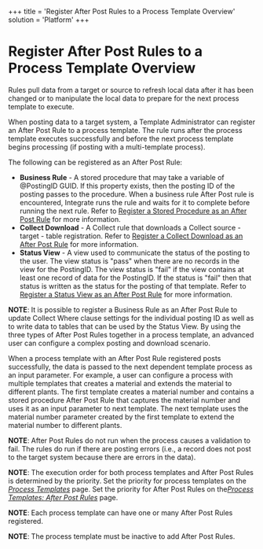 +++
title = 'Register After Post Rules to a Process Template Overview'
solution = 'Platform'
+++

# Register After Post Rules to a Process Template Overview

Rules pull data from a target or source to refresh local data after it
has been changed or to manipulate the local data to prepare for the next
process template to execute.

When posting data to a target system, a Template Administrator can
register an After Post Rule to a process template. The rule runs after
the process template executes successfully and before the next process
template begins processing (if posting with a multi-template process).

The following can be registered as an After Post Rule:

  - <span style="font-weight: bold;">Business Rule</span> - A stored
    procedure that may take a variable of @PostingID GUID. If this
    property exists, then the posting ID of the posting passes to the
    procedure. When a business rule After Post rule is encountered,
    Integrate runs the rule and waits for it to complete before running
    the next rule. Refer to [Register a Stored Procedure as an After
    Post Rule](Register_a_Stored_Procedure_as_an_After_Post_Rule)
    for more information.
  - <span style="font-weight: bold;">Collect Download</span> - A Collect
    rule that downloads a Collect source - target - table registration.
    Refer to [Register a Collect Download as an After Post
    Rule](Register_a_Collect_Download_as_an_After_Post_Rule) for
    more information.
  - <span style="font-weight: bold;">Status View</span> - A view used to
    communicate the status of the posting to the user. The view status
    is "pass" when there are no records in the view for the PostingID.
    The view status is "fail" if the view contains at least one record
    of data for the PostingID. If the status is "fail" then that status
    is written as the status for the posting of that template. Refer to
    [Register a Status View as an After Post
    Rule](Register_a_Status_View_as_an_After_Post_Rule) for more
    information.

<span style="font-weight: bold;">NOTE</span>: It is possible to register
a Business Rule as an After Post Rule to update Collect Where clause
settings for the individual posting ID as well as to write data to
tables that can be used by the Status View. By using the three types of
After Post Rules together in a process template, an advanced user can
configure a complex posting and download scenario.

When a process template with an After Post Rule registered posts
successfully, the data is passed to the next dependent template process
as an input parameter. For example, a user can configure a process with
multiple templates that creates a material and extends the material to
different plants. The first template creates a material number and
contains a stored procedure After Post Rule that captures the material
number and uses it as an input parameter to next template. The next
template uses the material number parameter created by the first
template to extend the material number to different plants.

<span style="font-weight: bold;">NOTE</span>: After Post Rules do not
run when the process causes a validation to fail. The rules do run if
there are posting errors (i.e., a record does not post to the target
system because there are errors in the data).

<span style="font-weight: bold;">NOTE</span>: The execution order for
both process templates and After Post Rules is determined by the
priority. Set the priority for process templates on the
<span style="font-style: italic;">[Process
Templates](../Page_Desc/Process_Templates_H)</span> page. Set the
priority for After Post Rules on
the[<span style="font-style: italic;">Process Templates: After Post
Rules</span>](../../../Master_Data_Mgmt/dspConduct/Page_Desc/Process_Templates_After_Post_Rules_H)
page.

<span style="font-weight: bold;">NOTE</span>: Each process template can
have one or many After Post Rules registered.  

<span style="font-weight: bold;">NOTE</span>: The process template must
be inactive to add After Post Rules.
